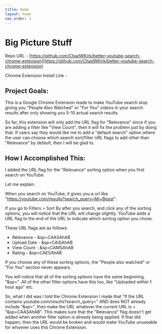 ```yaml
---
title: Home
layout: home
nav_order: 1
---
```


# Big Picture Stuff

Repo URL - [https://github.com/ChadWKirk/better-youtube-search-chrome-extension](https://github.com/ChadWKirk/better-youtube-search-chrome-extension)

Chrome Extension Install Link -

## Project Goals:

This is a Google Chrome Extension made to make YouTube search stop giving you "People Also Watched" or "For You" videos in your search results after only showing you 5-10 actual search results.

So far, this extension will only add the URL flag for "Relevance" since if you are adding a filter like "View Count", then it will fix the problem just by doing that. If users say they would like me to add a "default search" option where the user can choose which search sort/filter URL flags to add other than "Relevance" by default, then I will be glad to.

## How I Accomplished This:

I added the URL flag for the "Relevance" sorting option when you first search on YouTube.

Let me explain.

When you search on YouTube, it gives you a url like "https://youtube.com/results?search_query=Mr+Beast".

If you go to Filters > Sort By after you search, and click any of the sorting options, you will notice that the URL will change slightly. YouTube adds a URL flag to the end of the URL to indicate which sorting option you chose.

These URL flags are as follows:

- Relevance - &sp=CAASAhAB
- Upload Date - &sp=CAISAhAB
- View Count - &sp=CAMSAhAB
- Rating - &sp=CAESAhAB

If you choose any of these sorting options, the "People also watched" or "For You" section never appears.

You will notice that all of the sorting options have the same beginning, "&sp=". All of the other filter options have this too, like "Uploaded within 1 hour ago" etc.

So, what I did was I told the Chrome Extension I made that "If the URL contains youtube.com/results?search_query=" AND does NOT already include "&sp=", then make the URL whatever the current URL is + "&sp=CAASAhAB". This makes sure that the "Relevance" flag doesn't get added when another filter option is already being applied. If that did happen, then the URL would be broken and would make YouTube unuseable for whoever uses this Chrome Extension.
